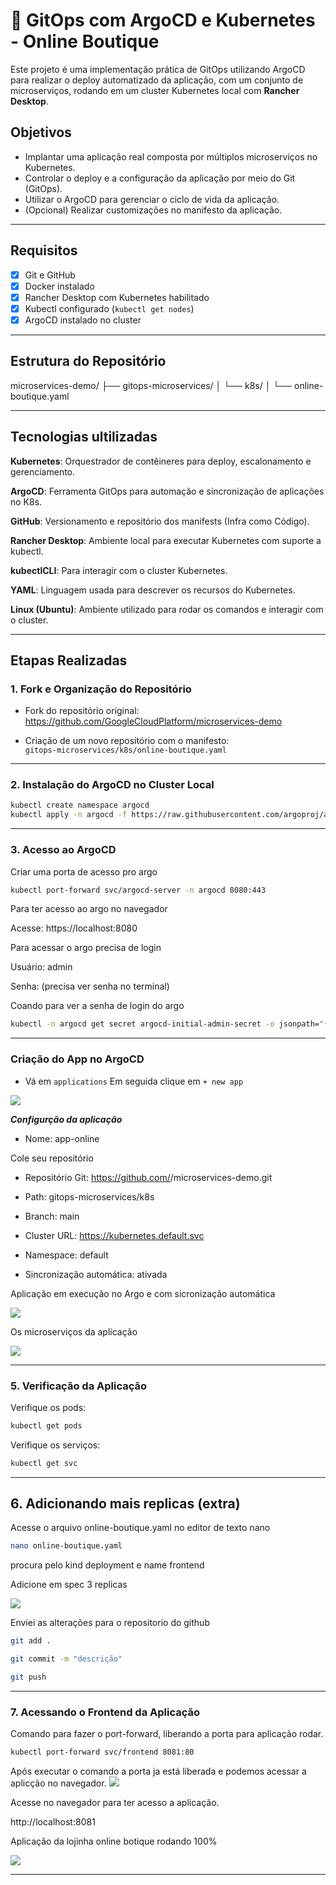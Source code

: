 # 🚀 GitOps com ArgoCD e Kubernetes - Online Boutique

Este projeto é uma implementação prática de GitOps utilizando ArgoCD para realizar o deploy automatizado da aplicação, com um conjunto de microserviços, rodando em um cluster Kubernetes local com **Rancher Desktop**.

## Objetivos

- Implantar uma aplicação real composta por múltiplos microserviços no Kubernetes.
- Controlar o deploy e a configuração da aplicação por meio do Git (GitOps).
- Utilizar o ArgoCD para gerenciar o ciclo de vida da aplicação.
- (Opcional) Realizar customizações no manifesto da aplicação.

---

## Requisitos

- [x] Git e GitHub
- [x] Docker instalado
- [x] Rancher Desktop com Kubernetes habilitado
- [x] Kubectl configurado (`kubectl get nodes`)
- [x] ArgoCD instalado no cluster

---

## Estrutura do Repositório

microservices-demo/
├── gitops-microservices/
│   └── k8s/
│       └── online-boutique.yaml

---

## Tecnologias ultilizadas


**Kubernetes**: Orquestrador de contêineres para deploy, escalonamento e gerenciamento.


**ArgoCD**: Ferramenta GitOps para automação e sincronização de aplicações no K8s.


**GitHub**: Versionamento e repositório dos manifests (Infra como Código).


**Rancher Desktop**: Ambiente local para executar Kubernetes com suporte a kubectl.


**kubectlCLI**: Para interagir com o cluster Kubernetes.


**YAML**: Linguagem usada para descrever os recursos do Kubernetes.


**Linux (Ubuntu)**: Ambiente utilizado para rodar os comandos e interagir com o cluster.


---

## Etapas Realizadas

### 1. Fork e Organização do Repositório

- Fork do repositório original:  
  https://github.com/GoogleCloudPlatform/microservices-demo

- Criação de um novo repositório com o manifesto:  
  `gitops-microservices/k8s/online-boutique.yaml`

---

### 2. Instalação do ArgoCD no Cluster Local

```bash
kubectl create namespace argocd
kubectl apply -n argocd -f https://raw.githubusercontent.com/argoproj/argo-cd/stable/manifests/install.yaml
```
---

### 3. Acesso ao ArgoCD

Criar uma porta de acesso pro argo

```bash
kubectl port-forward svc/argocd-server -n argocd 8080:443
```

Para ter acesso ao argo no navegador

Acesse: https://localhost:8080

Para acessar o argo precisa de login

Usuário: admin

Senha: (precisa ver senha no terminal)


Coando para ver a senha de login do argo
```bash
kubectl -n argocd get secret argocd-initial-admin-secret -o jsonpath="{.data.password}" | base64 -d
```

---

### Criação do App no ArgoCD

- Vá em `applications`
    Em seguida clique em `+ new app`


![](img/1.PNG)

***Configurção da aplicação***

- Nome: app-online

Cole seu repositório 
- Repositório Git: https://github.com/<seu-usuario>/microservices-demo.git

- Path: gitops-microservices/k8s

- Branch: main

- Cluster URL: https://kubernetes.default.svc

- Namespace: default

- Sincronização automática: ativada

Aplicação em execução no Argo e com sicronização automática

![](img/13)


Os microserviços da aplicação

![](img/15.PNG)

---

### 5. Verificação da Aplicação

Verifique os pods:

```bash
kubectl get pods
```

Verifique os serviços:

```bash
kubectl get svc
```

---

## 6. Adicionando mais replicas (extra)

Acesse o arquivo online-boutique.yaml no editor de texto nano

```bash
nano online-boutique.yaml
```

procura pelo kind deployment e name frontend

Adicione em spec 3 replicas


![](img/16.PNG)



Enviei as alterações para o repositorio do github

```bash
git add .

git commit -m "descrição"

git push
```
---

### 7. Acessando o Frontend da Aplicação

Comando para fazer o port-forward, liberando a porta para aplicação rodar.

```bash
kubectl port-forward svc/frontend 8081:80
```

Após executar o comando a porta ja está liberada e podemos acessar a aplicção no navegador.
![](img/7.PNG)



Acesse no navegador para ter acesso a aplicação.

http://localhost:8081




Aplicação da lojinha online botique rodando 100%


![](img/6.PNG)


---




